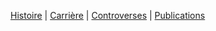 [Histoire](histoire.md) | [Carrière](carriere.md) | [Controverses](contro.md) | [Publications](publis.md)




